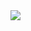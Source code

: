 <img   align="center" src="https://github-readme-stats.vercel.app/api?username=matong0209&locale=cn&line_height=33&show_icons=true&hide=&theme=dark&rank_icon=default"/>
